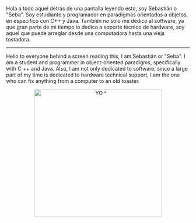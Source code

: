 Hola a todo aquel detrás de una pantalla leyendo esto, soy Sebastián o "Seba". 
Soy estudiante y programador en paradigmas orientados a objetos, en específico con C++ y Java. 
También no solo me dedico al software, ya que gran parte de mi tiempo lo dedico a soporte técnico de hardware, 
soy aquel que puede arreglar desde una computadora hasta una vieja tostadora.

---------------------------------------------------------------------------------------------------------------------

Hello to everyone behind a screen reading this, I am Sebastián or "Seba". 
I am a student and programmer in object-oriented paradigms, specifically with C ++ and Java. 
Also, I am not only dedicated to software, since a large part of my time is dedicated to hardware technical support, 
I am the one who can fix anything from a computer to an old toaster.


<p align="center">
  <img src="https://pbs.twimg.com/profile_images/1206267511790096385/l0s2_tRz_400x400.jpg" width="350" title="YO ^">
</p>
